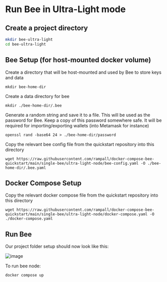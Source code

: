 # Run Bee in Ultra-Light mode

## Create a project directory
```bash
mkdir bee-ultra-light
cd bee-ultra-light
```

## Bee Setup (for host-mounted docker volume)
Create a directory that will be host-mounted and used by Bee to store keys and data
```shell
mkdir bee-home-dir
```

Create a data directory for bee
```shell
mkdir ./bee-home-dir/.bee
```

Generate a random string and save it to a file. 
This will be used as the password for Bee. 
Keep a copy of this password somewhere safe. It will be required for importing/exporting wallets (into Metamask for instance) 
```shell
openssl rand -base64 24 > ./bee-home-dir/password
```

Copy the relevant bee config file from the quickstart repository into this directory 
```shell
wget https://raw.githubusercontent.com/rampall/docker-compose-bee-quickstart/main/single-bee/ultra-light-node/bee-config.yaml -O ./bee-home-dir/.bee.yaml
```

## Docker Compose Setup
Copy the relevant docker compose file from the quickstart repository into this directory 
```shell
wget https://raw.githubusercontent.com/rampall/docker-compose-bee-quickstart/main/single-bee/ultra-light-node/docker-compose.yaml -O ./docker-compose.yaml
```

## Run Bee 
Our project folder setup should now look like this:

![image](https://github.com/rampall/docker-compose-bee-quickstart/assets/520570/8fcf825c-f4ff-4f34-aa75-ea26ca6d9df4)

To run bee node:
```
docker compose up
```
